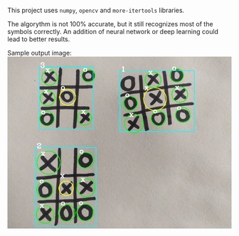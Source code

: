 This project uses `numpy`, `opencv` and `more-itertools` libraries.

The algorythm is not 100% accurate, but it still recognizes most of the symbols correctly. An addition of neural network or deep learning could lead to better results.

Sample output image:
![Output image](Images/sample_output.PNG?raw=true "Output")


